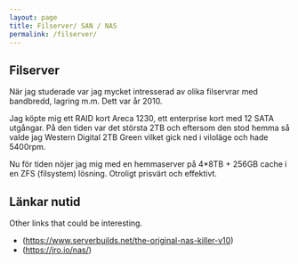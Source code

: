 ```yaml
---
layout: page
title: Filserver/ SAN / NAS
permalink: /filserver/
---
```


## Filserver
När jag studerade var jag mycket intresserad av olika filservrar med bandbredd, lagring m.m. Dett var år 2010.

Jag köpte mig ett RAID kort Areca 1230, ett enterprise kort med 12 SATA utgångar. På den tiden var det största 2TB och eftersom den stod hemma så valde jag Western Digital 2TB Green vilket gick ned i viloläge och hade 5400rpm.

Nu för tiden nöjer jag mig med en hemmaserver på 4*8TB + 256GB cache i en ZFS (filsystem) lösning. Otroligt prisvärt och effektivt.

## Länkar nutid
Other links that could be interesting.
- (https://www.serverbuilds.net/the-original-nas-killer-v10)
- (https://jro.io/nas/)
